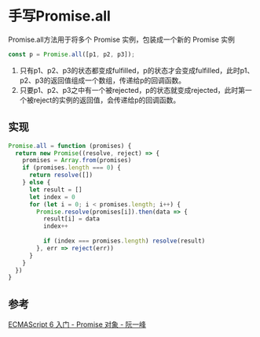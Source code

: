 # 手写Promise.all

Promise.all方法用于将多个 Promise 实例，包装成一个新的 Promise 实例
```javascript
const p = Promise.all([p1, p2, p3]);
```

1. 只有p1、p2、p3的状态都变成fulfilled，p的状态才会变成fulfilled，此时p1、p2、p3的返回值组成一个数组，传递给p的回调函数。
2. 只要p1、p2、p3之中有一个被rejected，p的状态就变成rejected，此时第一个被reject的实例的返回值，会传递给p的回调函数。

## 实现
```javascript
Promise.all = function (promises) {
  return new Promise((resolve, reject) => {
    promises = Array.from(promises)
    if (promises.length === 0) {
      return resolve([])
    } else {
      let result = []
      let index = 0
      for (let i = 0; i < promises.length; i++) {
        Promise.resolve(promises[i]).then(data => {
          result[i] = data
          index++
          
          if (index === promises.length) resolve(result) 
        }, err => reject(err))
      } 
    }
  })
}
```

## 参考
[ECMAScript 6 入门 - Promise 对象 - 阮一峰](http://es6.ruanyifeng.com/#docs/promise#Promise-all)
